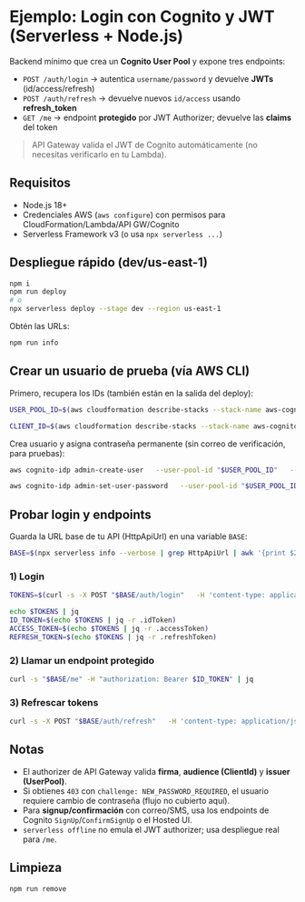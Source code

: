 # Ejemplo: Login con Cognito y JWT (Serverless + Node.js)

Backend mínimo que crea un **Cognito User Pool** y expone tres endpoints:
- `POST /auth/login` → autentica `username/password` y devuelve **JWTs** (id/access/refresh)
- `POST /auth/refresh` → devuelve nuevos `id/access` usando **refresh_token**
- `GET /me` → endpoint **protegido** por JWT Authorizer; devuelve las **claims** del token

> API Gateway valida el JWT de Cognito automáticamente (no necesitas verificarlo en tu Lambda).

## Requisitos
- Node.js 18+
- Credenciales AWS (`aws configure`) con permisos para CloudFormation/Lambda/API GW/Cognito
- Serverless Framework v3 (o usa `npx serverless ...`)

## Despliegue rápido (dev/us-east-1)
```bash
npm i
npm run deploy
# o
npx serverless deploy --stage dev --region us-east-1
```

Obtén las URLs:
```bash
npm run info
```

## Crear un usuario de prueba (vía AWS CLI)
Primero, recupera los IDs (también están en la salida del deploy):
```bash
USER_POOL_ID=$(aws cloudformation describe-stacks --stack-name aws-cognito-jwt-login-dev   --query "Stacks[0].Outputs[?OutputKey=='UserPoolId'].OutputValue" --output text)

CLIENT_ID=$(aws cloudformation describe-stacks --stack-name aws-cognito-jwt-login-dev   --query "Stacks[0].Outputs[?OutputKey=='UserPoolClientId'].OutputValue" --output text)
```

Crea usuario y asigna contraseña permanente (sin correo de verificación, para pruebas):
```bash
aws cognito-idp admin-create-user   --user-pool-id "$USER_POOL_ID"   --username "alice@example.com"   --user-attributes Name=email,Value="alice@example.com"   --message-action SUPPRESS

aws cognito-idp admin-set-user-password   --user-pool-id "$USER_POOL_ID"   --username "alice@example.com"   --password "Passw0rd!"   --permanent
```

## Probar login y endpoints
Guarda la URL base de tu API (HttpApiUrl) en una variable `BASE`:
```bash
BASE=$(npx serverless info --verbose | grep HttpApiUrl | awk '{print $2}')
```

### 1) Login
```bash
TOKENS=$(curl -s -X POST "$BASE/auth/login"   -H 'content-type: application/json'   -d '{"username":"alice@example.com","password":"Passw0rd!"}')

echo $TOKENS | jq
ID_TOKEN=$(echo $TOKENS | jq -r .idToken)
ACCESS_TOKEN=$(echo $TOKENS | jq -r .accessToken)
REFRESH_TOKEN=$(echo $TOKENS | jq -r .refreshToken)
```

### 2) Llamar un endpoint protegido
```bash
curl -s "$BASE/me" -H "authorization: Bearer $ID_TOKEN" | jq
```

### 3) Refrescar tokens
```bash
curl -s -X POST "$BASE/auth/refresh"   -H 'content-type: application/json'   -d "{"refreshToken":"$REFRESH_TOKEN"}" | jq
```

## Notas
- El authorizer de API Gateway valida **firma**, **audience (ClientId)** y **issuer (UserPool)**.
- Si obtienes `403` con `challenge: NEW_PASSWORD_REQUIRED`, el usuario requiere cambio de contraseña (flujo no cubierto aquí).
- Para **signup/confirmación** con correo/SMS, usa los endpoints de Cognito `SignUp`/`ConfirmSignUp` o el Hosted UI.
- `serverless offline` no emula el JWT authorizer; usa despliegue real para `/me`.

## Limpieza
```bash
npm run remove
```
